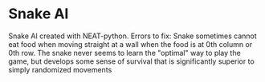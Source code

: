 # Snake AI
 Snake AI created with NEAT-python.
 Errors to fix: 
  Snake sometimes cannot eat food when moving straight at a wall when the food is at 0th column or 0th row.
  The snake never seems to learn the "optimal" way to play the game, but develops some sense of survival that is significantly superior to simply randomized movements
